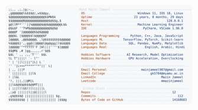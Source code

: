 <picture>
  <source srcset="https://raw.githubusercontent.com/mmazinjameel/mmazinjameel/main/dark_mode.svg?v=1754208839" media="(prefers-color-scheme: dark)">
  <img src="https://raw.githubusercontent.com/mmazinjameel/mmazinjameel/main/light_mode.svg?v=1754208839">
</picture>

